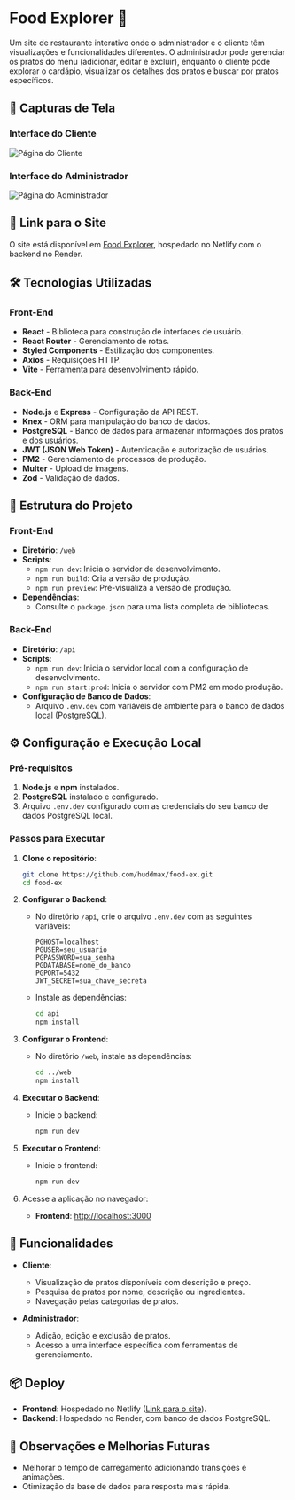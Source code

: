 # Food Explorer 🍲

Um site de restaurante interativo onde o administrador e o cliente têm visualizações e funcionalidades diferentes. O administrador pode gerenciar os pratos do menu (adicionar, editar e excluir), enquanto o cliente pode explorar o cardápio, visualizar os detalhes dos pratos e buscar por pratos específicos.

## 📸 Capturas de Tela

### Interface do Cliente
![Página do Cliente](link-para-a-imagem.png)

### Interface do Administrador
![Página do Administrador](link-para-a-imagem.png)

## 🚀 Link para o Site

O site está disponível em [Food Explorer](https://celebrated-otter-1909ab.netlify.app/), hospedado no Netlify com o backend no Render.

## 🛠️ Tecnologias Utilizadas

### Front-End
- **React** - Biblioteca para construção de interfaces de usuário.
- **React Router** - Gerenciamento de rotas.
- **Styled Components** - Estilização dos componentes.
- **Axios** - Requisições HTTP.
- **Vite** - Ferramenta para desenvolvimento rápido.

### Back-End
- **Node.js** e **Express** - Configuração da API REST.
- **Knex** - ORM para manipulação do banco de dados.
- **PostgreSQL** - Banco de dados para armazenar informações dos pratos e dos usuários.
- **JWT (JSON Web Token)** - Autenticação e autorização de usuários.
- **PM2** - Gerenciamento de processos de produção.
- **Multer** - Upload de imagens.
- **Zod** - Validação de dados.

## 📁 Estrutura do Projeto

### Front-End
- **Diretório**: `/web`
- **Scripts**:
  - `npm run dev`: Inicia o servidor de desenvolvimento.
  - `npm run build`: Cria a versão de produção.
  - `npm run preview`: Pré-visualiza a versão de produção.
- **Dependências**:
  - Consulte o `package.json` para uma lista completa de bibliotecas.

### Back-End
- **Diretório**: `/api`
- **Scripts**:
  - `npm run dev`: Inicia o servidor local com a configuração de desenvolvimento.
  - `npm run start:prod`: Inicia o servidor com PM2 em modo produção.
- **Configuração de Banco de Dados**:
  - Arquivo `.env.dev` com variáveis de ambiente para o banco de dados local (PostgreSQL).

## ⚙️ Configuração e Execução Local

### Pré-requisitos
1. **Node.js** e **npm** instalados.
2. **PostgreSQL** instalado e configurado.
3. Arquivo `.env.dev` configurado com as credenciais do seu banco de dados PostgreSQL local.

### Passos para Executar

1. **Clone o repositório**:
   ```bash
   git clone https://github.com/huddmax/food-ex.git
   cd food-ex
   ```

2. **Configurar o Backend**:
   - No diretório `/api`, crie o arquivo `.env.dev` com as seguintes variáveis:
     ```plaintext
     PGHOST=localhost
     PGUSER=seu_usuario
     PGPASSWORD=sua_senha
     PGDATABASE=nome_do_banco
     PGPORT=5432
     JWT_SECRET=sua_chave_secreta
     ```
   - Instale as dependências:
     ```bash
     cd api
     npm install
     ```

3. **Configurar o Frontend**:
   - No diretório `/web`, instale as dependências:
     ```bash
     cd ../web
     npm install
     ```

4. **Executar o Backend**:
   - Inicie o backend:
     ```bash
     npm run dev
     ```

5. **Executar o Frontend**:
   - Inicie o frontend:
     ```bash
     npm run dev
     ```

6. Acesse a aplicação no navegador:
   - **Frontend**: [http://localhost:3000](http://localhost:3000)

## 🔄 Funcionalidades

- **Cliente**:
  - Visualização de pratos disponíveis com descrição e preço.
  - Pesquisa de pratos por nome, descrição ou ingredientes.
  - Navegação pelas categorias de pratos.

- **Administrador**:
  - Adição, edição e exclusão de pratos.
  - Acesso a uma interface específica com ferramentas de gerenciamento.

## 📦 Deploy

- **Frontend**: Hospedado no Netlify ([Link para o site](https://celebrated-otter-1909ab.netlify.app/)).
- **Backend**: Hospedado no Render, com banco de dados PostgreSQL.

## 🚧 Observações e Melhorias Futuras

- Melhorar o tempo de carregamento adicionando transições e animações.
- Otimização da base de dados para resposta mais rápida.
